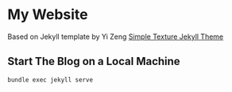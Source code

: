 # My Website

Based on Jekyll template by Yi Zeng [Simple Texture Jekyll Theme](https://github.com/yizeng/jekyll-theme-simple-texture)

## Start The Blog on a Local Machine
```
bundle exec jekyll serve
```
